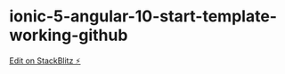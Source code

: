 # ionic-5-angular-10-start-template-working-github

[Edit on StackBlitz ⚡️](https://stackblitz.com/edit/ionic-5-angular-10-start-template-working-github)